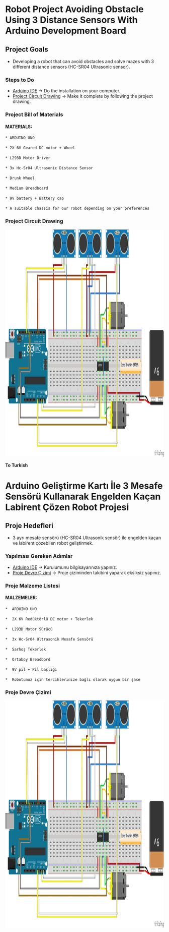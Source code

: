 # Robot Project Avoiding Obstacle Using 3 Distance Sensors With Arduino Development Board

## Project Goals

  * Developing a robot that can avoid obstacles and solve mazes with 3 different distance sensors (HC-SR04 Ultrasonic sensor).
  
### Steps to Do

  * [Arduino IDE](https://www.arduino.cc/) &#8594; Do the installation on your computer. <br>
  * [Project Circuit Drawing](https://github.com/idrisibrahimerten/Arduino_Projects/tree/main/1%20-%203_sens%C3%B6rl%C3%BC_engelden_kacan_robot_projesi/circuit_drawing) &#8594; Make it complete by following the project drawing.

### Project Bill of Materials
  #### MATERIALS:

    * ARDUINO UNO

    * 2X 6V Geared DC motor + Wheel

    * L293D Motor Driver

    * 3x Hc-Sr04 Ultrasonic Distance Sensor

    * Drunk Wheel

    * Medium Breadboard

    * 9V battery + Battery cap

    * A suitable chassis for our robot depending on your preferences
    
 ### Project Circuit Drawing
 <img align="center" width="1280" height="720" src="circuit_drawing/robot_project_circuit_drawing.jpg">
 
#### To Turkish

# Arduino Geliştirme Kartı İle 3 Mesafe Sensörü Kullanarak Engelden Kaçan Labirent Çözen Robot Projesi

## Proje Hedefleri

  * 3 ayrı mesafe sensörü (HC-SR04 Ultrasonik sensör) ile engelden kaçan ve labirent çözebilen robot geliştirmek.
  
### Yapılması Gereken Adımlar

  * [Arduino IDE](https://www.arduino.cc/) &#8594; Kurulumunu bilgisayarınıza yapınız. <br>
  * [Proje Devre Çizimi](https://github.com/idrisibrahimerten/Arduino_Projects/tree/main/1%20-%203_sens%C3%B6rl%C3%BC_engelden_kacan_robot_projesi/devre_cizimi) &#8594; Proje çiziminden takibini yaparak eksiksiz yapınız.

### Proje Malzeme Listesi
  #### MALZEMELER:

    *  ARDUİNO UNO

    *  2X 6V Redüktörlü DC motor + Tekerlek

    *  L293D Motor Sürücü

    *  3x Hc-Sr04 Ultrasonik Mesafe Sensörü

    *  Sarhoş Tekerlek

    *  Ortaboy Breadbord

    *  9V pil + Pil başlığı

    *  Robotumuz için tercihlerinize bağlı olarak uygun bir şase
    
 ### Proje Devre Çizimi
 <img align="center" width="1280" height="720" src="circuit_drawing/robot_project_circuit_drawing.jpg">
